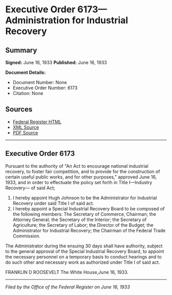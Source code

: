 # Executive Order 6173—Administration for Industrial Recovery

## Summary

**Signed:** June 16, 1933
**Published:** June 16, 1933

**Document Details:**
- Document Number: None
- Executive Order Number: 6173
- Citation: None

## Sources
- [Federal Register HTML](https://www.presidency.ucsb.edu/documents/executive-order-6173-administration-for-industrial-recovery)
- [XML Source](None)
- [PDF Source](None)

---

## Executive Order 6173

Pursuant to the authority of "An Act to encourage national industrial recovery, to foster fair competition, and to provide for the construction of certain useful public works, and for other purposes," approved June 16, 1933, and in order to effectuate the policy set forth in Title I—Industry Recovery— of said Act;
1. I hereby appoint Hugh Johnson to be the Administrator for Industrial Recovery under said Title I of said act.
2. I hereby appoint a Special Industrial Recovery Board to be composed of the following members: The Secretary of Commerce, Chairman; the Attorney General; the Secretary of the Interior; the Secretary of Agriculture; the Secretary of Labor; the Director of the Budget; the Administrator for Industrial Recovery; the Chairman of the Federal Trade Commission.

The Administrator during the ensuing 30 days shall have authority, subject to the general approval of the Special Industrial Recovery Board, to appoint the necessary personnel on a temporary basis to conduct hearings and to do such other and necessary work as authorized under Title I of said act.

FRANKLIN D ROOSEVELT
The White House,June 16, 1933.

---

*Filed by the Office of the Federal Register on June 16, 1933*
